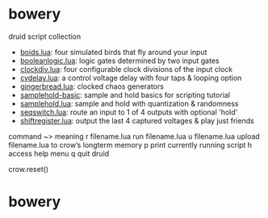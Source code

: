 # bowery
druid script collection

- [boids.lua](boids.lua): four simulated birds that fly around your input
- [booleanlogic.lua](booleanlogic.lua): logic gates determined by two input gates
- [clockdiv.lua](clockdiv.lua): four configurable clock divisions of the input clock
- [cvdelay.lua](cvdelay.lua): a control voltage delay with four taps & looping option
- [gingerbread.lua](gingerbread.lua): clocked chaos generators
- [samplehold-basic](samplehold-basic.lua): sample and hold basics for scripting tutorial
- [samplehold.lua](samplehold.lua): sample and hold with quantization & randomness
- [seqswitch.lua](seqswitch.lua): route an input to 1 of 4 outputs with optional 'hold'
- [shiftregister.lua](shiftregister.lua): output the last 4 captured voltages & play just friends

command	~>	meaning
r filename.lua	 	run filename.lua
u filename.lua	 	upload filename.lua to crow’s longterm memory
p	 	print currently running script
h	 	access help menu
q	 	quit druid

crow.reset()

# bowery
